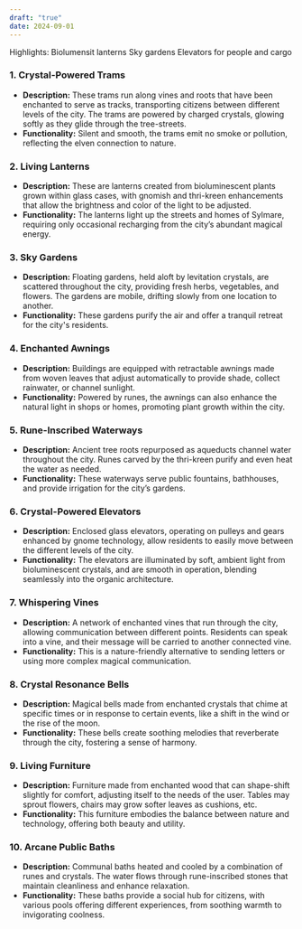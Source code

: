 ```yaml
---
draft: "true"
date: 2024-09-01
---
```



Highlights:
Biolumensit lanterns
Sky gardens
Elevators for people and cargo

### 1. **Crystal-Powered Trams**

- **Description:** These trams run along vines and roots that have been enchanted to serve as tracks, transporting citizens between different levels of the city. The trams are powered by charged crystals, glowing softly as they glide through the tree-streets.
- **Functionality:** Silent and smooth, the trams emit no smoke or pollution, reflecting the elven connection to nature.

### 2. **Living Lanterns**

- **Description:** These are lanterns created from bioluminescent plants grown within glass cases, with gnomish and thri-kreen enhancements that allow the brightness and color of the light to be adjusted.
- **Functionality:** The lanterns light up the streets and homes of Sylmare, requiring only occasional recharging from the city’s abundant magical energy.

### 3. **Sky Gardens**

- **Description:** Floating gardens, held aloft by levitation crystals, are scattered throughout the city, providing fresh herbs, vegetables, and flowers. The gardens are mobile, drifting slowly from one location to another.
- **Functionality:** These gardens purify the air and offer a tranquil retreat for the city's residents.

### 4. **Enchanted Awnings**

- **Description:** Buildings are equipped with retractable awnings made from woven leaves that adjust automatically to provide shade, collect rainwater, or channel sunlight.
- **Functionality:** Powered by runes, the awnings can also enhance the natural light in shops or homes, promoting plant growth within the city.

### 5. **Rune-Inscribed Waterways**

- **Description:** Ancient tree roots repurposed as aqueducts channel water throughout the city. Runes carved by the thri-kreen purify and even heat the water as needed.
- **Functionality:** These waterways serve public fountains, bathhouses, and provide irrigation for the city’s gardens.

### 6. **Crystal-Powered Elevators**

- **Description:** Enclosed glass elevators, operating on pulleys and gears enhanced by gnome technology, allow residents to easily move between the different levels of the city.
- **Functionality:** The elevators are illuminated by soft, ambient light from bioluminescent crystals, and are smooth in operation, blending seamlessly into the organic architecture.

### 7. **Whispering Vines**

- **Description:** A network of enchanted vines that run through the city, allowing communication between different points. Residents can speak into a vine, and their message will be carried to another connected vine.
- **Functionality:** This is a nature-friendly alternative to sending letters or using more complex magical communication.

### 8. **Crystal Resonance Bells**

- **Description:** Magical bells made from enchanted crystals that chime at specific times or in response to certain events, like a shift in the wind or the rise of the moon.
- **Functionality:** These bells create soothing melodies that reverberate through the city, fostering a sense of harmony.

### 9. **Living Furniture**

- **Description:** Furniture made from enchanted wood that can shape-shift slightly for comfort, adjusting itself to the needs of the user. Tables may sprout flowers, chairs may grow softer leaves as cushions, etc.
- **Functionality:** This furniture embodies the balance between nature and technology, offering both beauty and utility.

### 10. **Arcane Public Baths**

- **Description:** Communal baths heated and cooled by a combination of runes and crystals. The water flows through rune-inscribed stones that maintain cleanliness and enhance relaxation.
- **Functionality:** These baths provide a social hub for citizens, with various pools offering different experiences, from soothing warmth to invigorating coolness.